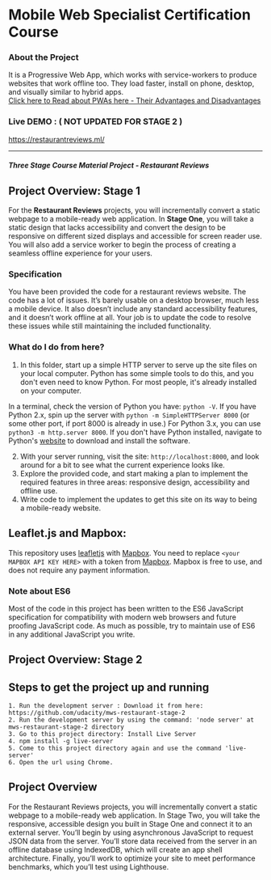 # Mobile Web Specialist Certification Course

### About the Project

It is a Progressive Web App, which works with service-workers to produce websites that work offline too. They load faster, install on phone, desktop, and visually similar to hybrid apps.<br>
<a href="https://tharunshiv.ml/pwas-adv-disadv/tharunshiv/">Click here to Read about PWAs here - Their Advantages and Disadvantages</a>

### Live DEMO : ( NOT UPDATED FOR STAGE 2 )

<a href="https://restaurantreviews.ml/">https://restaurantreviews.ml/</a>

---

#### _Three Stage Course Material Project - Restaurant Reviews_

## Project Overview: Stage 1

For the **Restaurant Reviews** projects, you will incrementally convert a static webpage to a mobile-ready web application. In **Stage One**, you will take a static design that lacks accessibility and convert the design to be responsive on different sized displays and accessible for screen reader use. You will also add a service worker to begin the process of creating a seamless offline experience for your users.

### Specification

You have been provided the code for a restaurant reviews website. The code has a lot of issues. It’s barely usable on a desktop browser, much less a mobile device. It also doesn’t include any standard accessibility features, and it doesn’t work offline at all. Your job is to update the code to resolve these issues while still maintaining the included functionality.

### What do I do from here?

1. In this folder, start up a simple HTTP server to serve up the site files on your local computer. Python has some simple tools to do this, and you don't even need to know Python. For most people, it's already installed on your computer.

In a terminal, check the version of Python you have: `python -V`. If you have Python 2.x, spin up the server with `python -m SimpleHTTPServer 8000` (or some other port, if port 8000 is already in use.) For Python 3.x, you can use `python3 -m http.server 8000`. If you don't have Python installed, navigate to Python's [website](https://www.python.org/) to download and install the software.

2. With your server running, visit the site: `http://localhost:8000`, and look around for a bit to see what the current experience looks like.
3. Explore the provided code, and start making a plan to implement the required features in three areas: responsive design, accessibility and offline use.
4. Write code to implement the updates to get this site on its way to being a mobile-ready website.

## Leaflet.js and Mapbox:

This repository uses [leafletjs](https://leafletjs.com/) with [Mapbox](https://www.mapbox.com/). You need to replace `<your MAPBOX API KEY HERE>` with a token from [Mapbox](https://www.mapbox.com/). Mapbox is free to use, and does not require any payment information.

### Note about ES6

Most of the code in this project has been written to the ES6 JavaScript specification for compatibility with modern web browsers and future proofing JavaScript code. As much as possible, try to maintain use of ES6 in any additional JavaScript you write.

## Project Overview: Stage 2

## Steps to get the project up and running

    1. Run the development server : Download it from here: https://github.com/udacity/mws-restaurant-stage-2
    2. Run the development server by using the command: 'node server' at mws-restaurant-stage-2 directory
    3. Go to this project directory: Install Live Server
    4. npm install -g live-server
    5. Come to this project directory again and use the command 'live-server'
    6. Open the url using Chrome.

## Project Overview

For the Restaurant Reviews projects, you will incrementally convert a static webpage to a mobile-ready web application. In Stage Two, you will take the responsive, accessible design you built in Stage One and connect it to an external server. You’ll begin by using asynchronous JavaScript to request JSON data from the server. You’ll store data received from the server in an offline database using IndexedDB, which will create an app shell architecture. Finally, you’ll work to optimize your site to meet performance benchmarks, which you’ll test using Lighthouse.

